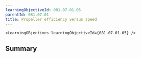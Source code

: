 ```yaml
---
learningObjectiveId: 081.07.01.05
parentId: 081.07.01
title: Propeller efficiency versus speed
---
```


```tsx eval
<LearningOBjectives learningObjectiveId={081.07.01.05} />
```

## Summary
